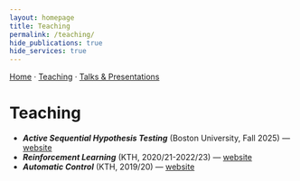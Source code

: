 ```yaml
---
layout: homepage
title: Teaching
permalink: /teaching/
hide_publications: true
hide_services: true
---
```


<nav class="subnav"><a href="/">Home</a> · <a href="/teaching/">Teaching</a> · <a href="/talks/">Talks & Presentations</a></nav>

# Teaching
- ***Active Sequential Hypothesis Testing*** (Boston University, Fall 2025) — [website](https://sites.google.com/view/asht2025/home)
- ***Reinforcement Learning*** (KTH, 2020/21-2022/23) — [website](https://www.kth.se/student/kurser/kurs/EL2805?l=en)
- ***Automatic Control*** (KTH, 2019/20) — [website](https://www.kth.se/student/kurser/kurs/EL1000?l=en)